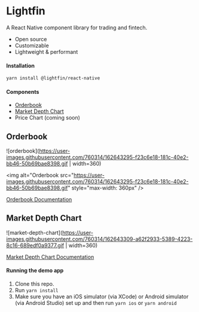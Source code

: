 # Lightfin

A React Native component library for trading and fintech.

- Open source
- Customizable
- Lightweight & performant

#### Installation

```bash
yarn install @lightfin/react-native
```

#### Components

- [Orderbook](#orderbook)
- [Market Depth Chart](#market-depth-chart)
- Price Chart (coming soon)

## Orderbook

![orderbook](https://user-images.githubusercontent.com/760314/162643295-f23c6e18-181c-40e2-bb46-50b69bae8398.gif | width=360)

<img alt="Orderbook src="https://user-images.githubusercontent.com/760314/162643295-f23c6e18-181c-40e2-bb46-50b69bae8398.gif" style="max-width: 360px" />

[Orderbook Documentation](https://github.com/lightfin-io/react-native/docs/orderbook.md)

## Market Depth Chart

![market-depth-chart](https://user-images.githubusercontent.com/760314/162643309-a62f2933-5389-4223-8c16-689edf0a9377.gif | width=360)

[Market Depth Chart Documentation](https://github.com/lightfin-io/react-native/docs/market-depth-chart.md)

#### Running the demo app

1. Clone this repo.
2. Run `yarn install`
3. Make sure you have an iOS simulator (via XCode) or Android simulator (via Android Studio) set up and then run `yarn ios` or `yarn android`
